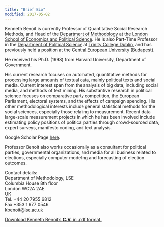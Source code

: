 ```yaml
---
title: "Brief Bio"
modified: 2017-05-02
---
```



Kenneth Benoit is currently Professor of Quantitative Social Research Methods, and Head of the [Department of Methodology](http://www2.lse.ac.uk/methodologyInstitute/Home.aspx) at the [London School of Economics and Political Science](http://www.lse.ac.uk/). He is also Part-Time Professor in the [Department of Political Science](http://www.tcd.ie/Political_Science/) at  [Trinity College Dublin](http://www.tcd.ie "TCD"), and has previously held a position at the [Central European University](http://www.ceu.hu) (Budapest).

He received his Ph.D. (1998) from Harvard University, Department of Government.

His current research focuses on automated, quantitative methods for processing large amounts of textual data, mainly political texts and social media. Current interest span from the analysis of big data, including social media, and methods of text mining. His substantive research in political science focuses on comparative party competition, the European Parliament, electoral systems, and the effects of campaign spending. His other methodological interests include general statistical methods for the social sciences, especially those relating to measurement. Recent data large-scale measurement projects in which he has been involved include estimating policy positions of political parties through crowd-sourced data, expert surveys, manifesto coding, and text analysis.

Google Scholar Page [here](https://scholar.google.co.uk/citations?user=hp1p9TEAAAAJ).

Professor Benoit also works occasionally as a consultant for political parties, governmental organizations, and media for all business related to elections, especially computer modeling and forecasting of election outcomes.

Contact details:  
Department of Methodology, LSE  
Columbia House 8th floor  
London WC2A 2AE  
UK  
Tel. +44 20 7955 6812  
Fax +353 1 677 0546  
[kbenoit@lse.ac.uk](mailto:kbenoit@lse.ac.uk "Send me an e-mail")

[Download Kenneth Benoit’s **C.V.** in .pdf format.](http://kenbenoit.net//pdfs/KenBenoitCV.pdf "CV in pdf format")
